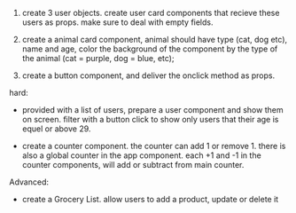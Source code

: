 
<!-- 2. create a title and paragraph component and pass strings into it with props.
------create the same component, but pass the string as a children prop -->

1. create 3 user objects.
create user card components that recieve these users as props. make sure to deal with empty fields.

3. create a animal card component, animal should have type (cat, dog etc), name and age, color the background of the component by the type of the animal (cat = purple, dog = blue, etc);

4. create a button component, and deliver the onclick method as props.




hard: 

- provided with a list of users, prepare a user component and show them on screen.
filter with a button click to show only users that their age is equel or above 29.

- create a counter component. the counter can add 1 or remove 1. there is also a global counter in the app component. each +1 and -1 in the counter components, will add or subtract from main counter.


Advanced:
* create a Grocery List. allow users to add a product, update or delete it

